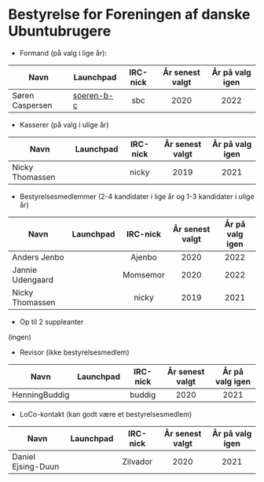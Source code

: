 
# Bestyrelse for Foreningen af danske Ubuntubrugere
 


 * Formand (på valg i lige år):
 
| Navn   |      Launchpad      |  IRC-nick | År senest valgt | År på valg igen |
|--------|---------------------|:---------:|:---------------:|:---------------:|
|Søren Caspersen | [soeren-b-c](https://launchpad.net/~soeren-b-c) | sbc | 2020 | 2022|

* Kasserer (på valg i ulige år)
 
| Navn   |      Launchpad      |  IRC-nick | År senest valgt | År på valg igen |
|--------|---------------------|:---------:|:---------------:|:---------------:|
|Nicky Thomassen | | nicky | 2019 | 2021|

 
 * Bestyrelsesmedlemmer (2-4 kandidater i lige år og 1-3 kandidater i ulige år) 
 
| Navn   |      Launchpad      |  IRC-nick | År senest valgt | År på valg igen |
|--------|---------------------|:---------:|:---------------:|:---------------:|
|Anders Jenbo| |Ajenbo|2020|2022|
| Jannie Udengaard | | Momsemor | 2020 | 2022|
|Nicky Thomassen | | nicky | 2019 | 2021|

 
 * Op til 2 suppleanter
 
 (ingen)
 * Revisor (ikke bestyrelsesmedlem)
 
| Navn   |      Launchpad      |  IRC-nick | År senest valgt | År på valg igen |
|--------|---------------------|:---------:|:---------------:|:---------------:|
|HenningBuddig | |  buddig | 2020 | 2021|
 * LoCo-kontakt (kan godt være et bestyrelsesmedlem)
 
| Navn   |      Launchpad      |  IRC-nick | År senest valgt | År på valg igen |
|--------|---------------------|:---------:|:---------------:|:---------------:|
|Daniel Ejsing-Duun| |Zilvador|2020|2021|
 
